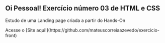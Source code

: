 <h1>
    <h2>Oi Pessoal! Exercício número 03 de HTML e CSS</h2>
    <p>Estudo de uma Landing page criada a partir do Hands-On</p>
</h1>
 <p>Acesse o [Site aqui!](https://github.com/mateuscorreiaazevedo/exercicio-front)</p>